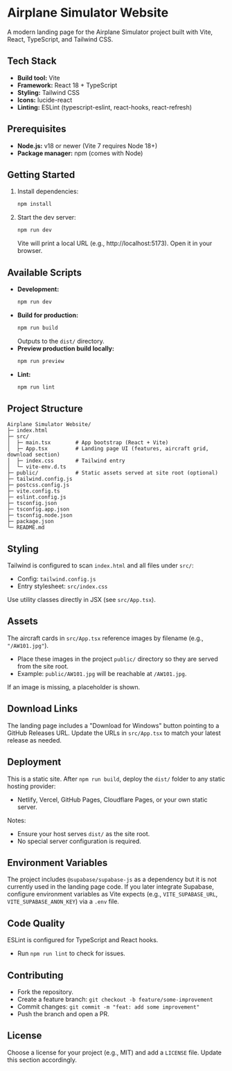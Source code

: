 # Airplane Simulator Website

A modern landing page for the Airplane Simulator project built with Vite, React, TypeScript, and Tailwind CSS.

## Tech Stack
- **Build tool:** Vite
- **Framework:** React 18 + TypeScript
- **Styling:** Tailwind CSS
- **Icons:** lucide-react
- **Linting:** ESLint (typescript-eslint, react-hooks, react-refresh)

## Prerequisites
- **Node.js:** v18 or newer (Vite 7 requires Node 18+)
- **Package manager:** npm (comes with Node)

## Getting Started
1. Install dependencies:
   ```bash
   npm install
   ```
2. Start the dev server:
   ```bash
   npm run dev
   ```
   Vite will print a local URL (e.g., http://localhost:5173). Open it in your browser.

## Available Scripts
- **Development:**
  ```bash
  npm run dev
  ```
- **Build for production:**
  ```bash
  npm run build
  ```
  Outputs to the `dist/` directory.
- **Preview production build locally:**
  ```bash
  npm run preview
  ```
- **Lint:**
  ```bash
  npm run lint
  ```

## Project Structure
```
Airplane Simulator Website/
├─ index.html
├─ src/
│  ├─ main.tsx        # App bootstrap (React + Vite)
│  ├─ App.tsx         # Landing page UI (features, aircraft grid, download section)
│  ├─ index.css       # Tailwind entry
│  └─ vite-env.d.ts
├─ public/            # Static assets served at site root (optional)
├─ tailwind.config.js
├─ postcss.config.js
├─ vite.config.ts
├─ eslint.config.js
├─ tsconfig.json
├─ tsconfig.app.json
├─ tsconfig.node.json
├─ package.json
└─ README.md
```

## Styling
Tailwind is configured to scan `index.html` and all files under `src/`:
- Config: `tailwind.config.js`
- Entry stylesheet: `src/index.css`

Use utility classes directly in JSX (see `src/App.tsx`).

## Assets
The aircraft cards in `src/App.tsx` reference images by filename (e.g., `"/AW101.jpg"`).
- Place these images in the project `public/` directory so they are served from the site root.
- Example: `public/AW101.jpg` will be reachable at `/AW101.jpg`.

If an image is missing, a placeholder is shown.

## Download Links
The landing page includes a "Download for Windows" button pointing to a GitHub Releases URL. Update the URLs in `src/App.tsx` to match your latest release as needed.

## Deployment
This is a static site. After `npm run build`, deploy the `dist/` folder to any static hosting provider:
- Netlify, Vercel, GitHub Pages, Cloudflare Pages, or your own static server.

Notes:
- Ensure your host serves `dist/` as the site root.
- No special server configuration is required.

## Environment Variables
The project includes `@supabase/supabase-js` as a dependency but it is not currently used in the landing page code. If you later integrate Supabase, configure environment variables as Vite expects (e.g., `VITE_SUPABASE_URL`, `VITE_SUPABASE_ANON_KEY`) via a `.env` file.

## Code Quality
ESLint is configured for TypeScript and React hooks.
- Run `npm run lint` to check for issues.

## Contributing
- Fork the repository.
- Create a feature branch: `git checkout -b feature/some-improvement`
- Commit changes: `git commit -m "feat: add some improvement"`
- Push the branch and open a PR.

## License
Choose a license for your project (e.g., MIT) and add a `LICENSE` file. Update this section accordingly.
